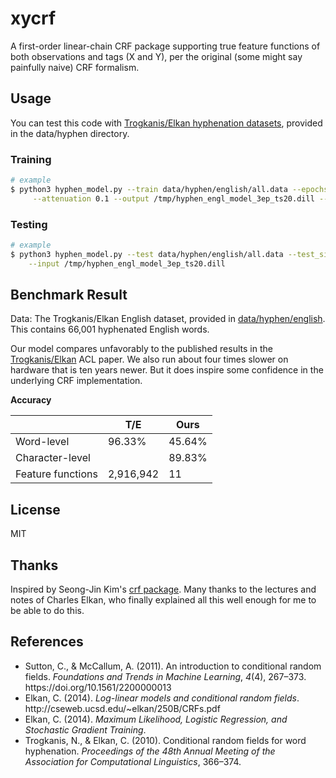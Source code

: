# xycrf
A first-order linear-chain CRF package supporting true feature functions of both observations and tags (X and Y),
per the original (some might say painfully naive) CRF formalism.


## Usage
 
You can test this code with [Trogkanis/Elkan hyphenation datasets](https://cseweb.ucsd.edu/~elkan/hyphenation/),
provided in the data/hyphen directory.

### Training
```sh
# example
$ python3 hyphen_model.py --train data/hyphen/english/all.data --epochs 3 --rate 0.2 \
     --attenuation 0.1 --output /tmp/hyphen_engl_model_3ep_ts20.dill --test_size 0.20
```

### Testing

```sh
# example
$ python3 hyphen_model.py --test data/hyphen/english/all.data --test_size 0.20 \
    --input /tmp/hyphen_engl_model_3ep_ts20.dill
```

## Benchmark Result

Data: The Trogkanis/Elkan English dataset, provided in [data/hyphen/english](https://github.com/dvdrndlph/xycrf/data/hyphen/english).
This contains 66,001 hyphenated English words. 

Our model compares unfavorably to the published results in
the [Trogkanis/Elkan](https://aclanthology.org/P10-1038/) ACL paper. We also run about four times slower on hardware
that is ten years newer. But it does inspire some confidence in the underlying CRF implementation.

**Accuracy**

|                   | T/E       | Ours   |
|-------------------|-----------|--------|
| Word-level        | 96.33%    | 45.64% |
| Character-level   |           | 89.83% |
| Feature functions | 2,916,942 | 11     |


## License
MIT

## Thanks
Inspired by Seong-Jin Kim's [crf package](https://github.com/lancifollia/crf).
Many thanks to the lectures and notes of Charles Elkan, who finally explained all this well enough
for me to be able to do this.

## References
- <div class="csl-entry">Sutton, C., &#38; McCallum, A. (2011). An introduction to conditional random fields. <i>Foundations and Trends in Machine Learning</i>, <i>4</i>(4), 267–373. https://doi.org/10.1561/2200000013</div>
- <div class="csl-entry">Elkan, C. (2014). <i>Log-linear models and conditional random fields</i>. http://cseweb.ucsd.edu/~elkan/250B/CRFs.pdf</div>
- <div class="csl-entry">Elkan, C. (2014). <i>Maximum Likelihood, Logistic Regression, and Stochastic Gradient Training</i>.</div>
- Trogkanis, N., &#38; Elkan, C. (2010). Conditional random fields for word hyphenation. <i>Proceedings of the 48th Annual Meeting of the Association for Computational Linguistics</i>, 366–374.

